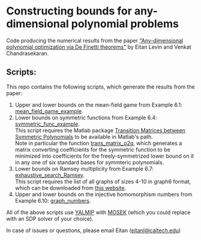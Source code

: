 # Constructing bounds for any-dimensional polynomial problems
Code producing the numerical results from the paper ["Any-dimensional polynomial optimization via De Finetti theorems"](https://arxiv.org/abs/2507.15632) by Eitan Levin and Venkat Chandrasekaran.

## Scripts:
This repo contains the following scripts, which generate the results from the paper:
1. Upper and lower bounds on the mean-field game from Example 6.1: [mean_field_game_example](https://github.com/eitangl/anyDimPolyOpt/blob/main/mean_field_game_example.m).
2. Lower bounds on symmetric functions from Example 6.4: [symmetric_func_example](https://github.com/eitangl/anyDimPolyOpt/blob/main/symmetric_func_example.m).  
This script requires the Matlab package [Transition Matrices between Symmetric Polynomials](https://www.mathworks.com/matlabcentral/fileexchange/136299-transition-matrices-between-symmetric-polynomials) to be available in Matlab's path.  
Note in particular the function [trans_matrix_p2q](https://github.com/eitangl/anyDimPolyOpt/blob/main/trans_matrix_p2q.m), which generates a matrix converting coefficients for the symmetric function to be minimized into coefficients for the freely-symmetrized lower bound on it in any one of six standard bases for symmteric polynomials.
3. Lower bounds on Ramsey multiplicity from Example 6.7: [exhaustive_search_Ramsey](https://github.com/eitangl/anyDimPolyOpt/blob/main/exhaustive_search_Ramsey.m).  
This script requires the list of all graphs of sizes 4-10 in graph6 format, which can be downloaded from [this website](https://users.cecs.anu.edu.au/~bdm/data/graphs.html).
4. Upper and lower bounds on the injective homomorphism numbers from Example 6.10: [graph_numbers](https://github.com/eitangl/anyDimPolyOpt/blob/main/graph_numbers.m).

All of the above scripts use [YALMIP](https://yalmip.github.io/download/) with [MOSEK](https://www.mosek.com/downloads/) (which you could replace with an SDP solver of your choice).

In case of issues or questions, please email Eitan (eitanl@caltech.edu)

